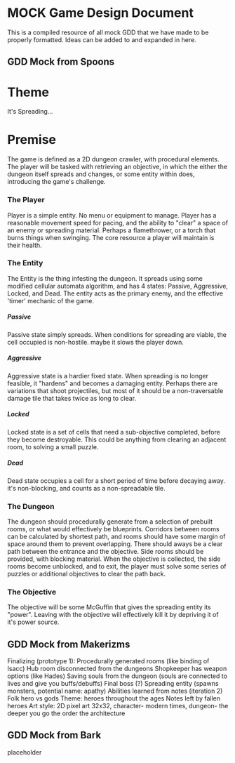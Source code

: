 # MOCK Game Design Document
This is a compiled resource of all mock GDD that we have made to be properly formatted. Ideas can be added to and expanded in here.


## GDD Mock from Spoons

# Theme
It's Spreading...
# Premise
The game is defined as a 2D dungeon crawler, with procedural elements. The player will be tasked with retrieving an objective, in which the either the dungeon itself spreads and changes, or some entity within does, introducing the game's challenge.
### The Player
Player is a simple entity. No menu or equipment to manage. Player has a reasonable movement speed for pacing, and the ability to "clear" a space of an enemy or spreading material. Perhaps a flamethrower, or a torch that burns things when swinging. The core resource a player will maintain is their health.
### The Entity
The Entity is the thing infesting the dungeon. It spreads using some modified cellular automata algorithm, and has 4 states: Passive, Aggressive, Locked, and Dead. The entity acts as the primary enemy, and the effective 'timer' mechanic of the game.
##### Passive
Passive state simply spreads. When conditions for spreading are viable, the cell occupied is non-hostile. maybe it slows the player down.
##### Aggressive
Aggressive state is a hardier fixed state. When spreading is no longer feasible, it "hardens" and becomes a damaging entity. Perhaps there are variations that shoot projectiles, but most of it should be a non-traversable damage tile that takes twice as long to clear.
##### Locked
Locked state is a set of cells that need a sub-objective completed, before they become destroyable. This could be anything from clearing an adjacent room, to solving a small puzzle.
##### Dead
Dead state occupies a cell for a short period of time before decaying away. it's non-blocking, and counts as a non-spreadable tile.
### The Dungeon
The dungeon should procedurally generate from a selection of prebuilt rooms, or what would effectively be blueprints. Corridors between rooms can be calculated by shortest path, and rooms should have some margin of space around them to prevent overlapping. There should aways be a clear path between the entrance and the objective. Side rooms should be provided, with blocking material. When the objective is collected, the side rooms become unblocked, and to exit, the player must solve some series of puzzles or additional objectives to clear the path back.
### The Objective
The objective will be some McGuffin that gives the spreading entity its "power". Leaving with the objective will effectively kill it by depriving it of it's power source.

## GDD Mock from Makerizms

Finalizing (prototype 1):
Procedurally generated rooms (like binding of Isacc)
Hub room disconnected from the dungeons
Shopkeeper has weapon options (like Hades)
Saving souls from the dungeon (souls are connected to lives and give you buffs/debuffs)
Final boss (?)
Spreading entity (spawns monsters, potential name: apathy)
Abilities learned from notes (iteration 2)
Folk hero vs gods
Theme: heroes throughout the ages
Notes left by fallen heroes
Art style: 2D pixel art 32x32, character- modern times, dungeon- the deeper you go the order the architecture


## GDD Mock from Bark

placeholder
